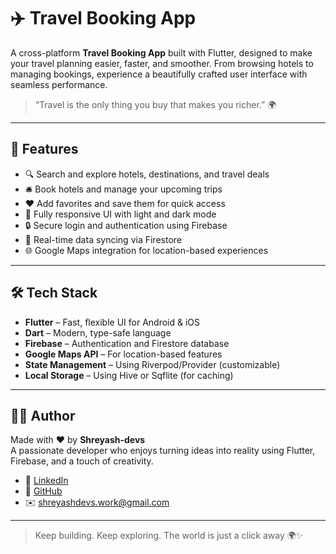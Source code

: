 # ✈️ Travel Booking App

A cross-platform **Travel Booking App** built with Flutter, designed to make your travel planning easier, faster, and smoother. From browsing hotels to managing bookings, experience a beautifully crafted user interface with seamless performance.

> “Travel is the only thing you buy that makes you richer.” 🌍

---

## 🚀 Features

- 🔍 Search and explore hotels, destinations, and travel deals  
- 🛎️ Book hotels and manage your upcoming trips  
- ❤️ Add favorites and save them for quick access  
- 🌙 Fully responsive UI with light and dark mode  
- 🔒 Secure login and authentication using Firebase  
- 🔄 Real-time data syncing via Firestore  
- 🌐 Google Maps integration for location-based experiences  

---

## 🛠️ Tech Stack

- **Flutter** – Fast, flexible UI for Android & iOS  
- **Dart** – Modern, type-safe language  
- **Firebase** – Authentication and Firestore database  
- **Google Maps API** – For location-based features  
- **State Management** – Using Riverpod/Provider (customizable)  
- **Local Storage** – Using Hive or Sqflite (for caching)  

---

## 👨‍💻 Author

Made with ❤️ by **Shreyash-devs**  
A passionate developer who enjoys turning ideas into reality using Flutter, Firebase, and a touch of creativity.

- 🔗 [LinkedIn](https://www.linkedin.com/in/shreyashdubewar)  
- 📱 [GitHub](https://github.com/shreyash-devs)  
- ✉️ shreyashdevs.work@gmail.com  

---


> Keep building. Keep exploring. The world is just a click away 🌍✨

